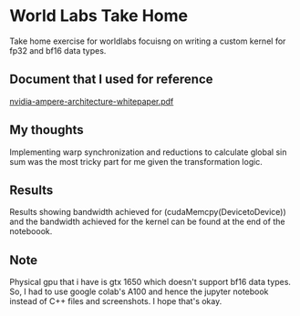 # World Labs Take Home
Take home exercise for worldlabs focuisng on writing a custom kernel for fp32 and bf16 data types.

## Document that I used for reference
[nvidia-ampere-architecture-whitepaper.pdf](https://github.com/user-attachments/files/22695924/nvidia-ampere-architecture-whitepaper.pdf)

## My thoughts
Implementing warp synchronization and reductions to calculate global sin sum was the most tricky part for me given the transformation logic.

## Results
Results showing bandwidth achieved for (cudaMemcpy(DevicetoDevice)) and the bandwidth achieved for the kernel can be found at the end of the noteboook.

## Note
Physical gpu that i have is gtx 1650 which doesn't support bf16 data types. So, I had to use google colab's A100 and hence the jupyter notebook instead of C++ files and screenshots. I hope that's okay.
